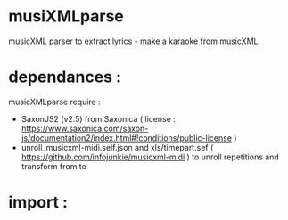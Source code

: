 # musiXMLparse
musicXML parser to extract lyrics - make a karaoke from musicXML

# dependances :
musicXMLparse require :
 - SaxonJS2 (v2.5) from Saxonica ( license : https://www.saxonica.com/saxon-js/documentation2/index.html#!conditions/public-license ) 
 - unroll_musicxml-midi.self.json and xls/timepart.sef ( https://github.com/infojunkie/musicxml-midi )
to unroll repetitions and transform from <score-timewise> to <score-partwise>

# import :
<script type="text/javascript" src="musicXMLparse_public.js"></script>
<!-- from https://www.saxonica.com/download/javascript.xml for musicXMLParse.js only -->       
<script src="Saxon/SaxonJS2.rt.js"></script>    
